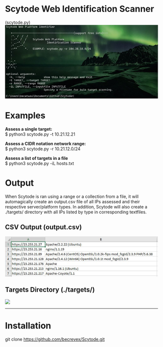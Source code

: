 # Scytode Web Identification Scanner
(scytode.py)
<img align="center" src="https://github.com/becrevex/Scytode/blob/master/scytode.JPG"/> 

# Examples
<b>Assess a single target:</b><br>
$ python3 scytode.py -t 10.21.12.21

<b>Assess a CIDR notation network range:</b><br>
$ python3 scytode.py -r 10.21.12.0/24

<b>Assess a list of targets in a file</b><br>
$ python3 scytode.py -iL hosts.txt

# Output
When Scytode is ran using a range or a collection from a file, it will automagically create an output.csv
file of all IPs assessed and their respective server/platform types.  In addition, Scytode will also create a 
./targets/ directory with all IPs listed by type in corresponding textfiles.  

## CSV Output (output.csv)
<img align="center" src="https://github.com/becrevex/Scytode/blob/master/output-csv.JPG"/> 

## Targets Directory (./targets/)
<img align="center" src="https://github.com/becrevex/Scytode/blob/master/targets.JPG"/> 

------------------------------------------------------------------------------------------------------

# Installation
git clone https://github.com/becrevex/Scytode.git


